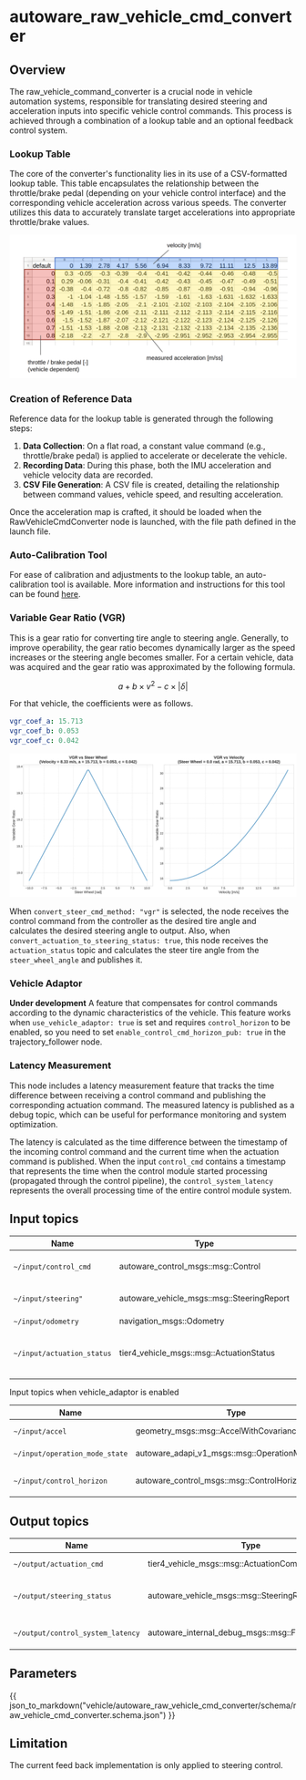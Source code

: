 # autoware_raw_vehicle_cmd_converter

## Overview

The raw_vehicle_command_converter is a crucial node in vehicle automation systems, responsible for translating desired steering and acceleration inputs into specific vehicle control commands. This process is achieved through a combination of a lookup table and an optional feedback control system.

### Lookup Table

The core of the converter's functionality lies in its use of a CSV-formatted lookup table. This table encapsulates the relationship between the throttle/brake pedal (depending on your vehicle control interface) and the corresponding vehicle acceleration across various speeds. The converter utilizes this data to accurately translate target accelerations into appropriate throttle/brake values.

![accel-brake-map-table](./figure/accel-brake-map-table.png)

### Creation of Reference Data

Reference data for the lookup table is generated through the following steps:

1. **Data Collection**: On a flat road, a constant value command (e.g., throttle/brake pedal) is applied to accelerate or decelerate the vehicle.
2. **Recording Data**: During this phase, both the IMU acceleration and vehicle velocity data are recorded.
3. **CSV File Generation**: A CSV file is created, detailing the relationship between command values, vehicle speed, and resulting acceleration.

Once the acceleration map is crafted, it should be loaded when the RawVehicleCmdConverter node is launched, with the file path defined in the launch file.

### Auto-Calibration Tool

For ease of calibration and adjustments to the lookup table, an auto-calibration tool is available. More information and instructions for this tool can be found [here](https://github.com/autowarefoundation/autoware_universe/blob/main/vehicle/autoware_accel_brake_map_calibrator/README.md).

### Variable Gear Ratio (VGR)

This is a gear ratio for converting tire angle to steering angle. Generally, to improve operability, the gear ratio becomes dynamically larger as the speed increases or the steering angle becomes smaller. For a certain vehicle, data was acquired and the gear ratio was approximated by the following formula.

$$
a + b \times v^2 - c \times \lvert \delta \rvert
$$

For that vehicle, the coefficients were as follows.

```yaml
vgr_coef_a: 15.713
vgr_coef_b: 0.053
vgr_coef_c: 0.042
```

![vgr](./figure/vgr.svg)

When `convert_steer_cmd_method: "vgr"` is selected, the node receives the control command from the controller as the desired tire angle and calculates the desired steering angle to output.
Also, when `convert_actuation_to_steering_status: true`, this node receives the `actuation_status` topic and calculates the steer tire angle from the `steer_wheel_angle` and publishes it.

### Vehicle Adaptor

**Under development**
A feature that compensates for control commands according to the dynamic characteristics of the vehicle.
This feature works when `use_vehicle_adaptor: true` is set and requires `control_horizon` to be enabled, so you need to set `enable_control_cmd_horizon_pub: true` in the trajectory_follower node.

### Latency Measurement

This node includes a latency measurement feature that tracks the time difference between receiving a control command and publishing the corresponding actuation command. The measured latency is published as a debug topic, which can be useful for performance monitoring and system optimization.

The latency is calculated as the time difference between the timestamp of the incoming control command and the current time when the actuation command is published. When the input `control_cmd` contains a timestamp that represents the time when the control module started processing (propagated through the control pipeline), the `control_system_latency` represents the overall processing time of the entire control module system.

## Input topics

| Name                       | Type                                       | Description                                                                                                                                                                                                                                                                                       |
| -------------------------- | ------------------------------------------ | ------------------------------------------------------------------------------------------------------------------------------------------------------------------------------------------------------------------------------------------------------------------------------------------------- |
| `~/input/control_cmd`      | autoware_control_msgs::msg::Control        | target `velocity/acceleration/steering_angle/steering_angle_velocity` is necessary to calculate actuation command.                                                                                                                                                                                |
| `~/input/steering"`        | autoware_vehicle_msgs::msg::SteeringReport | subscribe only when `convert_actuation_to_steering_status: false`. current status of steering used for steering feed back control                                                                                                                                                                 |
| `~/input/odometry`         | navigation_msgs::Odometry                  | twist topic in odometry is used.                                                                                                                                                                                                                                                                  |
| `~/input/actuation_status` | tier4_vehicle_msgs::msg::ActuationStatus   | actuation status is assumed to receive the same type of status as sent to the vehicle side. For example, if throttle/brake pedal/steer_wheel_angle is sent, the same type of status is received. In the case of steer_wheel_angle, it is used to calculate steer_tire_angle and VGR in this node. |

Input topics when vehicle_adaptor is enabled

| Name                           | Type                                            | Description             |
| ------------------------------ | ----------------------------------------------- | ----------------------- |
| `~/input/accel`                | geometry_msgs::msg::AccelWithCovarianceStamped; | acceleration status     |
| `~/input/operation_mode_state` | autoware_adapi_v1_msgs::msg::OperationModeState | operation mode status   |
| `~/input/control_horizon`      | autoware_control_msgs::msg::ControlHorizon      | control horizon command |

## Output topics

| Name                              | Type                                              | Description                                                                                                                          |
| --------------------------------- | ------------------------------------------------- | ------------------------------------------------------------------------------------------------------------------------------------ |
| `~/output/actuation_cmd`          | tier4_vehicle_msgs::msg::ActuationCommandStamped  | actuation command for vehicle to apply mechanical input                                                                              |
| `~/output/steering_status`        | autoware_vehicle_msgs::msg::SteeringReport        | publish only when `convert_actuation_to_steering_status: true`. steer tire angle is calculated from steer wheel angle and published. |
| `~/output/control_system_latency` | autoware_internal_debug_msgs::msg::Float64Stamped | control system latency measurement from control command reception to actuation command publication                                   |

## Parameters

{{ json_to_markdown("vehicle/autoware_raw_vehicle_cmd_converter/schema/raw_vehicle_cmd_converter.schema.json") }}

## Limitation

The current feed back implementation is only applied to steering control.
